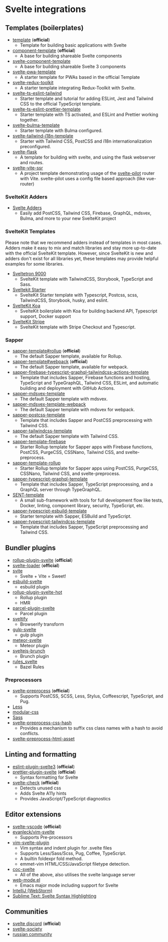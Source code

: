 # Svelte integrations

## Templates (boilerplates)

- [template](https://github.com/sveltejs/template) (**official**)
  - Template for building basic applications with Svelte
- [component-template](https://github.com/sveltejs/component-template) (**official**)
  - A base for building shareable Svelte components
- [svelte-component-template](https://github.com/YogliB/svelte-component-template)
  - A base for building shareable Svelte 3 components
- [svelte-pwa-template](https://github.com/tretapey/svelte-pwa)
  - A starter template for PWAs based in the official Template
- [svelte-redux-toolkit](https://github.com/Ghosts/svelte-redux-toolkit)
  - A starter template integrating Redux-Toolkit with Svelte.
- [svelte-ts-eslint-tailwind](https://github.com/toerndev/svelte-ts-eslint-tailwind)
  - Starter template and tutorial for adding ESLint, Jest and Tailwind CSS to the official TypeScript template.
- [svelte-ts-eslint-prettier-template](https://github.com/NicoCevallos/svelte-template)
  - Starter template with TS activated, and ESLint and Prettier working together.
- [svelte-bulma-template](https://github.com/manuel3108/svelte-bulma-template)
  - Starter template with Bulma configured.
- [svelte-tailwind-i18n-template](https://github.com/Los-Crackitos/svelte-tailwind-i18n-template)
  - Starter with Tailwind CSS, PostCSS and i18n internationalization preconfigured.
- [svelte-flask](https://github.com/SyntaxRules/svelte-flask)
  - A template for building with svelte, and using the flask webserver and routes.
- [svelte-vite-ssr](https://github.com/jiangfengming/svelte-vite-ssr)
  - A project template demonstrating usage of the [svelte-pilot](https://github.com/jiangfengming/svelte-pilot) router with Vite. svelte-pilot uses a config file based approach (like vue-router)

### SvelteKit Adders

- [Svelte Adders](https://github.com/svelte-add/svelte-adders#-sveltekit)
  - Easily add PostCSS, Tailwind CSS, Firebase, GraphQL, mdsvex, Bulma, and more to your new SvelteKit project

### SvelteKit Templates

Please note that we recommend adders instead of templates in most cases. Adders make it easy to mix and match libraries and stay more up-to-date with the official SvelteKit template. However, since SvelteKit is new and adders don't exist for all libraries yet, these templates may provide helpful examples for some libraries.

- [Sveltetron 9000](https://github.com/tejasag/sveltetron-9000)
  - SvelteKit template with TailwindCSS, Storybook, TypeScript and Sass.
- [Sveltekit Starter](https://github.com/navneetsharmaui/sveltekit-starter)
  - SvelteKit Starter template with Typescript, Postcss, scss, TailwindCSS, Storybook, husky, and eslint.
- [SvelteKit Koa](https://github.com/kaladivo/svelte-kit-koa-boilerplate)
  - SvelteKit boilerplate with Koa for building backend API, Typescript support, Docker support
- [SvelteKit Stripe](https://github.com/srmullen/sveltekit-stripe)
  - SvelteKit template with Stripe Checkout and Typescript.

### Sapper

- [sapper-template#rollup](https://github.com/sveltejs/sapper-template/tree/rollup) (**official**)
  - The default Sapper template, available for Rollup.
- [sapper-template#webpack](https://github.com/sveltejs/sapper-template/tree/webpack) (**official**)
  - The default Sapper template, available for webpack.
- [sapper-firebase-typescript-graphql-tailwindcss-actions-template](https://github.com/babichjacob/sapper-firebase-typescript-graphql-tailwindcss-actions-template)
  - Template that includes Sapper, Firebase functions and hosting, TypeScript and TypeGraphQL, Tailwind CSS, ESLint, and automatic building and deployment with GitHub Actions.
- [sapper-mdsvex-template](https://github.com/pngwn/sapper-mdsvex-template)
  - The default Sapper template with mdsvex.
- [sapper-mdsvex-template-webpack](https://github.com/shiryel/sapper-mdsvex-template-webpack)
  - The default Sapper template with mdsvex for webpack.
- [sapper-postcss-template](https://github.com/babichjacob/sapper-postcss-template)
  - Template that includes Sapper and PostCSS preprocessing with Tailwind CSS.
- [sapper-tailwindcss-template](https://github.com/sarioglu/sapper-tailwindcss-template)
  - The default Sapper template with Tailwind CSS.
- [sapper-template-firebase](https://github.com/nhristov/sapper-template-firebase)
  - Starter Rollup template for Sapper apps with Firebase functions, PostCSS, PurgeCSS, CSSNano, Tailwind CSS, and svelte-preprocess.
- [sapper-template-rollup](https://github.com/nhristov/sapper-template-rollup)
  - Starter Rollup template for Sapper apps using PostCSS, PurgeCSS, CSSNano, Tailwind CSS, and svelte-preprocess.
- [sapper-typescript-graphql-template](https://github.com/babichjacob/sapper-typescript-graphql-template)
  - Template that includes Sapper, TypeScript preprocessing, and a GraphQL server through TypeGraphQL.
- [SENT-template](https://github.com/Zimtir/SENT-template)
  - A small sub-framework with tools for full development flow like tests, Docker, linting, component library, security, TypeScript, etc.
- [sapper-typescript-esbuild-template](https://github.com/tommywalkie/sapper-typescript-esbuild-template)
  - Starter template with Sapper, ESBuild and TypeScript.
- [sapper-typescript-tailwindcss-template](https://github.com/mscofield0/sapper-typescript-tailwindcss-template)
  - Template that includes Sapper, TypeScript preprocessing and Tailwind CSS.

## Bundler plugins

- [rollup-plugin-svelte](https://github.com/sveltejs/rollup-plugin-svelte) (**official**)
- [svelte-loader](https://github.com/sveltejs/svelte-loader) (**official**)
- [svite](https://github.com/svitejs/svite)
  - Svelte + Vite = Sweet! 
- [esbuild-svelte](https://github.com/EMH333/esbuild-svelte)
  - esbuild plugin
- [rollup-plugin-svelte-hot](https://github.com/rixo/rollup-plugin-svelte-hot)
  - Rollup plugin
  - HMR
- [parcel-plugin-svelte](https://github.com/DeMoorJasper/parcel-plugin-svelte)
  - Parcel plugin
- [sveltify](https://github.com/tehshrike/sveltify)
  - Browserify transform
- [gulp-svelte](https://github.com/shinnn/gulp-svelte)
  - gulp plugin
- [meteor-svelte](https://github.com/meteor-svelte/meteor-svelte)
  - Meteor plugin
- [sveltejs-brunch](https://github.com/StarpTech/sveltejs-brunch)
  - Brunch plugin
- [rules_svelte](https://github.com/thelgevold/rules_svelte)
  - Bazel Rules

### Preprocessors

- [svelte-preprocess](https://github.com/sveltejs/svelte-preprocess) (**official**)
  - Supports PostCSS, SCSS, Less, Stylus, Coffeescript, TypeScript, and Pug.
- [Less](https://github.com/ls-age/svelte-preprocess-less)
- [modular-css](https://github.com/tivac/modular-css/tree/main/packages/svelte)
- [Sass](https://github.com/ls-age/svelte-preprocess-sass)
- [svelte-preprocess-css-hash](https://github.com/jiangfengming/svelte-preprocess-css-hash)
  - Provides a mechanism to suffix css class names with a hash to avoid conflicts.
- [svelte-preprocess-html-asset](https://github.com/jiangfengming/svelte-preprocess-html-asset)

## Linting and formatting

- [eslint-plugin-svelte3](https://github.com/sveltejs/eslint-plugin-svelte3) (**official**)
- [prettier-plugin-svelte](https://github.com/sveltejs/prettier-plugin-svelte) (**official**)
  - Syntax formatting for Svelte
- [svelte-check](https://www.npmjs.com/package/svelte-check) (**official**)
  - Detects unused css
  - Adds Svelte A11y hints
  - Provides JavaScript/TypeScript diagnostics

## Editor extensions

- [svelte-vscode](https://marketplace.visualstudio.com/items?itemName=svelte.svelte-vscode) (**official**)
- [evanleck/vim-svelte](https://github.com/evanleck/vim-svelte)
  - Supports Pre-processors
- [vim-svelte-plugin](https://github.com/leafOfTree/vim-svelte-plugin)
  - Vim syntax and indent plugin for .svelte files
  - Supports Less/Sass/Scss, Pug, Coffee, TypeScript.
  - A builtin foldexpr fold method.
  - emmet-vim HTML/CSS/JavaScript filetype detection.
- [coc-svelte](https://github.com/coc-extensions/coc-svelte)
  - All of the above, also utilises the svelte language server
- [web-mode.el](https://github.com/fxbois/web-mode)
  - Emacs major mode including support for Svelte
- [IntelliJ (WebStorm)](https://plugins.jetbrains.com/plugin/12375-svelte)
- [Sublime Text: Svelte Syntax Highlighting](https://packagecontrol.io/packages/Svelte)

## Communities

- [svelte discord](https://svelte.dev/chat) (**official**)
- [svelte-society](https://github.com/svelte-society)
- [russian community](https://t.me/sveltejs)
